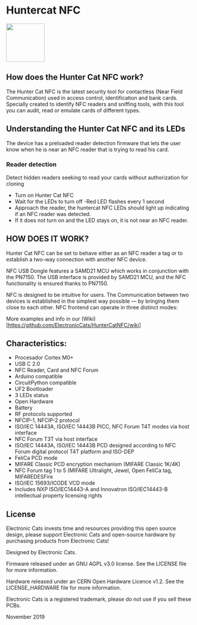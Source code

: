 # Huntercat NFC

<a href="https://electroniccats.com/store/hunter-cat-nfc//">
  <img src="https://electroniccats.com/wp-content/uploads/badge_store.png" height="104" />
</a>

## How does the Hunter Cat NFC work?

The Hunter Cat NFC is the latest security tool for contactless (Near Field Communication) used in access control, identification and bank cards. Specially created to identify NFC readers and sniffing tools, with this tool you can audit, read or emulate cards of different types. 

## Understanding the Hunter Cat NFC and its LEDs 

The device has a preloaded reader detection firmware that lets the user know when he is near an NFC reader that is trying to read his card. 

### Reader detection 

Detect hidden readers seeking to read your cards without authorization for cloning

- Turn on Hunter Cat NFC
- Wait for the LEDs to turn off
-Red LED flashes every 1 second
- Approach the reader, the huntercat NFC LEDs should light up indicating if an NFC reader was detected.
- If it does not turn on and the LED stays on, it is not near an NFC reader. 

## HOW DOES IT WORK? 

Hunter Cat NFC can be set to behave either as an NFC reader a tag or to establish a two-way connection with another NFC device. 

NFC USB Dongle features a SAMD21 MCU which works in conjunction with the PN7150. The USB interface is provided by SAMD21 MCU, and the NFC functionality is ensured thanks to PN7150.

NFC is designed to be intuitive for users. The Communication between two devices is established in the simplest way possible — by bringing them close to each other. NFC frontend can operate in three distinct modes:

More examples and info in our (Wiki)[https://github.com/ElectronicCats/HunterCatNFC/wiki]

## Characteristics:
- Procesador Cortex M0+
- USB C 2.0
- NFC Reader, Card and NFC Forum
- Arduino compatible
- CircuitPython compatible
- UF2 Bootloader
- 3 LEDs status
- Open Hardware
- Battery
- RF protocols supported
- NFCIP-1, NFCIP-2 protocol 
- ISO/IEC 14443A, ISO/IEC 14443B PICC, NFC Forum T4T modes via host interface
- NFC Forum T3T via host interface
- ISO/IEC 14443A, ISO/IEC 14443B PCD designed according to NFC Forum digital protocol T4T platform and ISO-DEP 
- FeliCa PCD mode
- MIFARE Classic PCD encryption mechanism (MIFARE Classic 1K/4K)
- NFC Forum tag 1 to 5 (MIFARE Ultralight, Jewel, Open FeliCa tag, MIFAREDESFire
- ISO/IEC 15693/ICODE VCD mode 
- Includes NXP ISO/IEC14443-A and Innovatron ISO/IEC14443-B intellectual property licensing rights


## License
Electronic Cats invests time and resources providing this open source design, please support Electronic Cats and open-source hardware by purchasing products from Electronic Cats!

Designed by Electronic Cats.

Firmware released under an GNU AGPL v3.0 license. See the LICENSE file for more information.

Hardware released under an CERN Open Hardware Licence v1.2. See the LICENSE_HARDWARE file for more information.

Electronic Cats is a registered trademark, please do not use if you sell these PCBs.

November 2019

